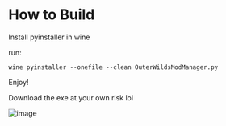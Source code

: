 # How to Build

Install pyinstaller in wine

run: 

`wine pyinstaller --onefile --clean OuterWildsModManager.py`

Enjoy!

Download the exe at your own risk lol

![image](https://user-images.githubusercontent.com/6379273/199382480-c1550d6c-bf4d-4d72-9f79-a7b6df94fa64.png)
